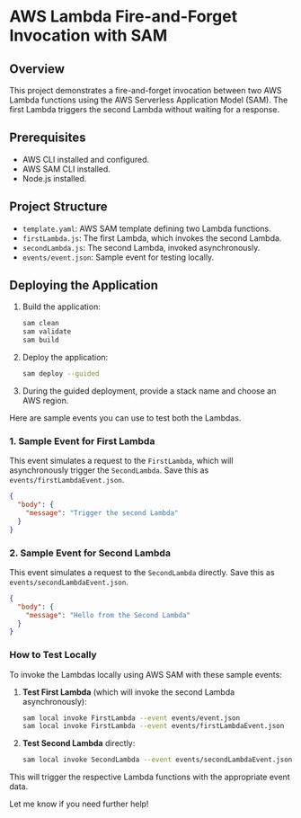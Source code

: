 # AWS Lambda Fire-and-Forget Invocation with SAM

## Overview
This project demonstrates a fire-and-forget invocation between two AWS Lambda functions using the AWS Serverless Application Model (SAM). The first Lambda triggers the second Lambda without waiting for a response.

## Prerequisites
- AWS CLI installed and configured.
- AWS SAM CLI installed.
- Node.js installed.

## Project Structure
- `template.yaml`: AWS SAM template defining two Lambda functions.
- `firstLambda.js`: The first Lambda, which invokes the second Lambda.
- `secondLambda.js`: The second Lambda, invoked asynchronously.
- `events/event.json`: Sample event for testing locally.

## Deploying the Application
1. Build the application:
    ```bash
    sam clean
    sam validate
    sam build
    ```

2. Deploy the application:
    ```bash
    sam deploy --guided
    ```

3. During the guided deployment, provide a stack name and choose an AWS region.

Here are sample events you can use to test both the Lambdas.

### 1. Sample Event for **First Lambda**
This event simulates a request to the `FirstLambda`, which will asynchronously trigger the `SecondLambda`. Save this as `events/firstLambdaEvent.json`.

```json
{
  "body": {
    "message": "Trigger the second Lambda"
  }
}
```

### 2. Sample Event for **Second Lambda**
This event simulates a request to the `SecondLambda` directly. Save this as `events/secondLambdaEvent.json`.

```json
{
  "body": {
    "message": "Hello from the Second Lambda"
  }
}
```

### How to Test Locally

To invoke the Lambdas locally using AWS SAM with these sample events:

1. **Test First Lambda** (which will invoke the second Lambda asynchronously):
   ```bash
   sam local invoke FirstLambda --event events/event.json
   sam local invoke FirstLambda --event events/firstLambdaEvent.json
   ```

2. **Test Second Lambda** directly:
   ```bash
   sam local invoke SecondLambda --event events/secondLambdaEvent.json
   ```

This will trigger the respective Lambda functions with the appropriate event data.

Let me know if you need further help!
